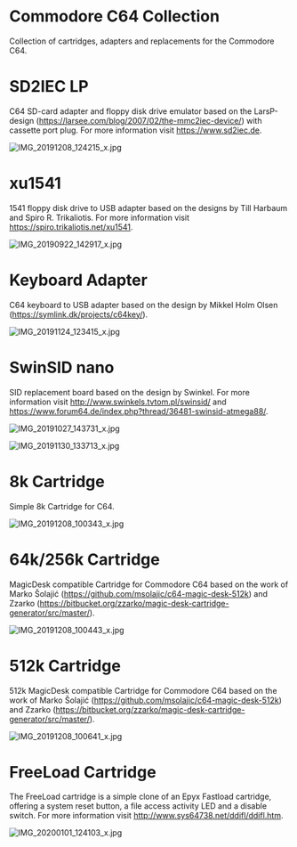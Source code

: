 # Commodore C64 Collection
Collection of cartridges, adapters and replacements for the Commodore C64.

# SD2IEC LP

C64 SD-card adapter and floppy disk drive emulator based on the LarsP-design (https://larsee.com/blog/2007/02/the-mmc2iec-device/) with cassette port plug. For more information visit https://www.sd2iec.de.

![IMG_20191208_124215_x.jpg](https://image.easyeda.com/pullimage/qJaJaefLPbym2Xr0pGQITwmtaWunRjclIwgd0WJJ.jpeg)

# xu1541

1541 floppy disk drive to USB adapter based on the designs by Till Harbaum and Spiro R. Trikaliotis. For more information visit https://spiro.trikaliotis.net/xu1541.

![IMG_20190922_142917_x.jpg](https://image.easyeda.com/pullimage/l8MtCiZPMbMxL7CWLkzLqELqHSdJ6z3hjQT1tnmF.jpeg)

# Keyboard Adapter

C64 keyboard to USB adapter based on the design by Mikkel Holm Olsen (https://symlink.dk/projects/c64key/).

![IMG_20191124_123415_x.jpg](https://image.easyeda.com/pullimage/nWXlBtxYOt5ghOzE1v0RtGL0PdquqEzoX1irJ39m.jpeg)

# SwinSID nano

SID replacement board based on the design by Swinkel. For more information visit http://www.swinkels.tvtom.pl/swinsid/ and https://www.forum64.de/index.php?thread/36481-swinsid-atmega88/.

![IMG_20191027_143731_x.jpg](https://image.easyeda.com/pullimage/pSJpJqUH2JhHG7IeqL9Pchzhtv8opgAGlQ0MtI53.jpeg)

![IMG_20191130_133713_x.jpg](https://image.easyeda.com/pullimage/UGbd6wxr0Xs3GjYgJ0a49a94Zua4gGWiOodWjakG.jpeg)

# 8k Cartridge

Simple 8k Cartridge for C64.

![IMG_20191208_100343_x.jpg](https://image.easyeda.com/pullimage/U7bKcCj4dY1KkAmjMmqLuMQ6czTh1UKQ71JaqfYI.jpeg)

# 64k/256k Cartridge

MagicDesk compatible Cartridge for Commodore C64 based on the work of Marko Šolajić (https://github.com/msolajic/c64-magic-desk-512k) and Zzarko (https://bitbucket.org/zzarko/magic-desk-cartridge-generator/src/master/).

![IMG_20191208_100443_x.jpg](https://image.easyeda.com/pullimage/pdNL0Ath56DzKmNPIwaamhQH2sEIEXLz52vHW2wE.jpeg)

# 512k Cartridge

512k MagicDesk compatible Cartridge for Commodore C64 based on the work of Marko Šolajić (https://github.com/msolajic/c64-magic-desk-512k) and Zzarko (https://bitbucket.org/zzarko/magic-desk-cartridge-generator/src/master/).

![IMG_20191208_100641_x.jpg](https://image.easyeda.com/pullimage/D1TMImvsnRsivqUBxVTciN7S3knzc93y1cHGMNka.jpeg)

# FreeLoad Cartridge

The FreeLoad cartridge is a simple clone of an Epyx Fastload cartridge, offering a system reset button, a file access activity LED and a disable switch. For more information visit http://www.sys64738.net/ddifl/ddifl.htm.

![IMG_20200101_124103_x.jpg](https://image.easyeda.com/pullimage/X9u6VdHgzlNgzM45Hh3yhnWlxbxxhOeX3uzZM8Np.jpeg)
